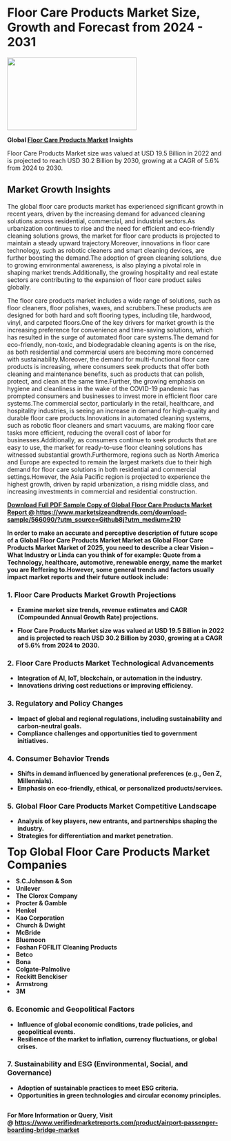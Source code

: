 <H1>Floor Care Products Market Size, Growth and Forecast from 2024 - 2031</H1><img class="aligncenter size-medium wp-image-584254" src="https://thirdeyenews.in/wp-content/uploads/2024/09/Global-Market-Research-300x168.jpeg" alt="" width="300" height="168" /><p><strong>Global&nbsp;<a href="https://www.marketsizeandtrends.com/download-sample/566090/?utm_source=Github8j?utm_medium=210">Floor Care Products Market</a> Insights</strong></p><p>Floor Care Products Market size was valued at USD 19.5 Billion in 2022 and is projected to reach USD 30.2 Billion by 2030, growing at a CAGR of 5.6% from 2024 to 2030.</p><p><h2>Market Growth Insights</h2> <p>The global floor care products market has experienced significant growth in recent years, driven by the increasing demand for advanced cleaning solutions across residential, commercial, and industrial sectors.As urbanization continues to rise and the need for efficient and eco-friendly cleaning solutions grows, the market for floor care products is projected to maintain a steady upward trajectory.Moreover, innovations in floor care technology, such as robotic cleaners and smart cleaning devices, are further boosting the demand.The adoption of green cleaning solutions, due to growing environmental awareness, is also playing a pivotal role in shaping market trends.Additionally, the growing hospitality and real estate sectors are contributing to the expansion of floor care product sales globally.<br> <strong><a href="#"></a></strong></p> <p>The floor care products market includes a wide range of solutions, such as floor cleaners, floor polishes, waxes, and scrubbers.These products are designed for both hard and soft flooring types, including tile, hardwood, vinyl, and carpeted floors.One of the key drivers for market growth is the increasing preference for convenience and time-saving solutions, which has resulted in the surge of automated floor care systems.The demand for eco-friendly, non-toxic, and biodegradable cleaning agents is on the rise, as both residential and commercial users are becoming more concerned with sustainability.Moreover, the demand for multi-functional floor care products is increasing, where consumers seek products that offer both cleaning and maintenance benefits, such as products that can polish, protect, and clean at the same time.Further, the growing emphasis on hygiene and cleanliness in the wake of the COVID-19 pandemic has prompted consumers and businesses to invest more in efficient floor care systems.The commercial sector, particularly in the retail, healthcare, and hospitality industries, is seeing an increase in demand for high-quality and durable floor care products.Innovations in automated cleaning systems, such as robotic floor cleaners and smart vacuums, are making floor care tasks more efficient, reducing the overall cost of labor for businesses.Additionally, as consumers continue to seek products that are easy to use, the market for ready-to-use floor cleaning solutions has witnessed substantial growth.Furthermore, regions such as North America and Europe are expected to remain the largest markets due to their high demand for floor care solutions in both residential and commercial settings.However, the Asia Pacific region is projected to experience the highest growth, driven by rapid urbanization, a rising middle class, and increasing investments in commercial and residential construction.<br> <strong><a href="#"></p><p><span class=""><strong>Download Full PDF Sample Copy of Global Floor Care Products Market Report</strong> @ <a href="https://www.marketsizeandtrends.com/download-sample/566090/?utm_source=Github8j?utm_medium=210" target="_blank">https://www.marketsizeandtrends.com/download-sample/566090/?utm_source=Github8j?utm_medium=210</a></span></p><p>In order to make an accurate and perceptive description of future scope of a Global&nbsp;Floor Care Products Market Market as Global&nbsp;Floor Care Products Market Market of 2025, you need to describe a clear Vision &ndash; What Industry or Linda can you think of for example: Quote from a Technology, healthcare, automotive, renewable energy, name the market you are Reffering to.However, some general trends and factors usually impact market reports and their future outlook include:</p><h3>1.&nbsp;<strong>Floor Care Products Market Growth Projections</strong></h3><ul><li>Examine market size trends, revenue estimates and CAGR (Compounded Annual Growth Rate) projections.</li><li><p>Floor Care Products Market size was valued at USD 19.5 Billion in 2022 and is projected to reach USD 30.2 Billion by 2030, growing at a CAGR of 5.6% from 2024 to 2030.</p></li></ul><h3>2.&nbsp;<strong>Floor Care Products Market Technological Advancements</strong></h3><ul><li>Integration of AI, IoT, blockchain, or automation in the industry.</li><li>Innovations driving cost reductions or improving efficiency.</li></ul><h3>3.&nbsp;<strong>Regulatory and Policy Changes</strong></h3><ul><li>Impact of global and regional regulations, including sustainability and carbon-neutral goals.</li><li>Compliance challenges and opportunities tied to government initiatives.</li></ul><h3>4.&nbsp;<strong>Consumer Behavior Trends</strong></h3><ul><li>Shifts in demand influenced by generational preferences (e.g., Gen Z, Millennials).</li><li>Emphasis on eco-friendly, ethical, or personalized products/services.</li></ul><h3>5.&nbsp;<strong>Global Floor Care Products Market Competitive Landscape</strong></h3><ul><li>Analysis of key players, new entrants, and partnerships shaping the industry.</li><li>Strategies for differentiation and market penetration.</li></ul><p data-pm-slice="1 1 []"><span style="color: inherit; font-family: inherit; font-size: 25px;">Top Global Floor Care Products Market Companies</span></p><div class="" data-test-id=""><p><li>S.C.Johnson & Son</li><li> Unilever</li><li> The Clorox Company</li><li> Procter & Gamble</li><li> Henkel</li><li> Kao Corporation</li><li> Church & Dwight</li><li> McBride</li><li> Bluemoon</li><li> Foshan FOFILIT Cleaning Products</li><li> Betco</li><li> Bona</li><li> Colgate-Palmolive</li><li> Reckitt Benckiser</li><li> Armstrong</li><li> 3M</li></p></div><h3>6.&nbsp;<strong>Economic and Geopolitical Factors</strong></h3><ul><li>Influence of global economic conditions, trade policies, and geopolitical events.</li><li>Resilience of the market to inflation, currency fluctuations, or global crises.</li></ul><h3>7.&nbsp;<strong>Sustainability and ESG (Environmental, Social, and Governance)</strong></h3><ul><li>Adoption of sustainable practices to meet ESG criteria.</li><li>Opportunities in green technologies and circular economy principles.</li></ul><h2><strong style="font-size: 14px;">For More Information or Query, Visit @&nbsp;</strong><a style="background-color: #ffffff; font-size: 14px;" href="https://www.marketsizeandtrends.com/report/floor-care-products-market/" target="_blank">https://www.verifiedmarketreports.com/product/airport-passenger-boarding-bridge-market</a></h2>